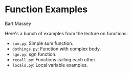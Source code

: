 # Function Examples
Bart Massey

Here's a bunch of examples from the lecture on functions:

* `sum.py`: Simple sum function.
* `dothings.py`: Function with complex body.
* `sgn.py`: sgn function.
* `recall.py`: Functions calling each other.
* `locals.py`: Local variable examples.
